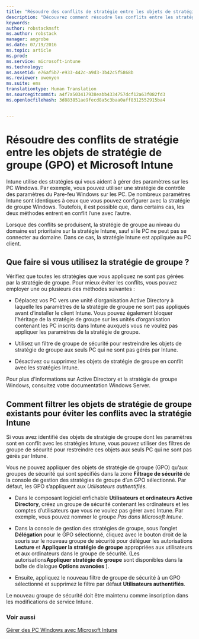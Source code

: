 ```yaml
---
title: "Résoudre des conflits de stratégie entre les objets de stratégie de groupe et Intune | Microsoft Intune"
description: "Découvrez comment résoudre les conflits entre les stratégies de configuration de la stratégie de groupe et Intune."
keywords: 
author: robstackmsft
ms.author: robstack
manager: angrobe
ms.date: 07/19/2016
ms.topic: article
ms.prod: 
ms.service: microsoft-intune
ms.technology: 
ms.assetid: e76af5b7-e933-442c-a9d3-3b42c5f5868b
ms.reviewer: owenyen
ms.suite: ems
translationtype: Human Translation
ms.sourcegitcommit: a4f7a503417938eabb4334757dcf12a63f082fd3
ms.openlocfilehash: 3d883851ae9fecd8a5c3baa0aff8312552915ba4


---
```


# Résoudre des conflits de stratégie entre les objets de stratégie de groupe (GPO) et Microsoft Intune
Intune utilise des stratégies qui vous aident à gérer des paramètres sur les PC Windows. Par exemple, vous pouvez utiliser une stratégie de contrôle des paramètres du Pare-feu Windows sur les PC. De nombreux paramètres Intune sont identiques à ceux que vous pouvez configurer avec la stratégie de groupe Windows. Toutefois, il est possible que, dans certains cas, les deux méthodes entrent en conflit l’une avec l’autre.

Lorsque des conflits se produisent, la stratégie de groupe au niveau du domaine est prioritaire sur la stratégie Intune, sauf si le PC ne peut pas se connecter au domaine. Dans ce cas, la stratégie Intune est appliquée au PC client.

## Que faire si vous utilisez la stratégie de groupe ?
Vérifiez que toutes les stratégies que vous appliquez ne sont pas gérées par la stratégie de groupe. Pour mieux éviter les conflits, vous pouvez employer une ou plusieurs des méthodes suivantes :

-   Déplacez vos PC vers une unité d’organisation Active Directory à laquelle les paramètres de la stratégie de groupe ne sont pas appliqués avant d’installer le client Intune. Vous pouvez également bloquer l’héritage de la stratégie de groupe sur les unités d’organisation contenant les PC inscrits dans Intune auxquels vous ne voulez pas appliquer les paramètres de la stratégie de groupe.

-   Utilisez un filtre de groupe de sécurité pour restreindre les objets de stratégie de groupe aux seuls PC qui ne sont pas gérés par Intune.

-   Désactivez ou supprimez les objets de stratégie de groupe en conflit avec les stratégies Intune.

Pour plus d'informations sur Active Directory et la stratégie de groupe Windows, consultez votre documentation Windows Server.

## Comment filtrer les objets de stratégie de groupe existants pour éviter les conflits avec la stratégie Intune
Si vous avez identifié des objets de stratégie de groupe dont les paramètres sont en conflit avec les stratégies Intune, vous pouvez utiliser des filtres de groupe de sécurité pour restreindre ces objets aux seuls PC qui ne sont pas gérés par Intune.

<!--- ### Use WMI filters
WMI filters selectively apply GPOs to computers that satisfy the conditions of a query. To apply a WMI filter, deploy a WMI class instance to all PCs in the enterprise before you enroll any PCs in the Intune service.

#### To apply WMI filters to a GPO

1.  Create a management object file by copying and pasting the following into a text file, and then saving it to a convenient location as **WIT.mof**. The file contains the WMI class instance that you deploy to PCs that you want to enroll in the Intune service.

    ```
    //Beginning of MOF file.
    #pragma classflags("forceupdate")
    #pragma namespace ("\\\\.\\Root")
    instance of __Namespace
    {
       Name = "WindowsIntune";
    };

    #pragma namespace ("\\\\.\\Root\\WindowsIntune")
    [
       Description("This class defines Microsoft Intune common properties")
    ]
    class WindowsIntune_ManagedNode
    {
       [ read, Description("This defines whether Microsoft Intune Policy is enabled"): DisableOverride ToSubClass ]
       boolean WindowsIntunePolicyEnabled;
       [ read, key, Description("This property defines the version." "Example: 1.0"): ToSubClass ]
       string Version;
    };

    instance of WindowsIntune_ManagedNode
    {
       Version = "1.0";
       WindowsIntunePolicyEnabled = 1;
    };
    ```

2.  Use either a startup script or Group Policy to deploy the file. The following is the deployment command for the startup script. The WMI class instance must be deployed before you enroll client PCs in the Intune service.

    **C:/Windows/System32/Wbem/MOFCOMP &lt;path to MOF file&gt;\wit.mof**

3.  Run either of the following commands to create the WMI filters, depending on whether the GPO you want to filter applies to PCs that are managed by using Intune or to PCs that are not managed by using Intune.

    -   For GPOs that apply to PCs that are not managed by using Intune, use the following:

        ```
        Namespace:root\WindowsIntune
        Query:  SELECT WindowsIntunePolicyEnabled FROM WindowsIntune_ManagedNode WHERE WindowsIntunePolicyEnabled=0
        ```

    -   For GPOs that apply to PCs that are managed by Intune, use the following:

        ```
        Namespace:root\WindowsIntune
        Query:  SELECT WindowsIntunePolicyEnabled FROM WindowsIntune_ManagedNode WHERE WindowsIntunePolicyEnabled=1
        ```

4.  Edit the GPO in the Group Policy Management console to apply the WMI filter that you created in the previous step.

    -   For GPOs that should apply only to PCs that you want to manage by using Intune, apply the filter **WindowsIntunePolicyEnabled=1**.

    -   For GPOs that should apply only to PCs that you do not want to manage by using Intune, apply the filter **WindowsIntunePolicyEnabled=0**.

For more information about how to apply WMI filters in Group Policy, see the blog post [Security Filtering, WMI Filtering, and Item-level Targeting in Group Policy Preferences](http://go.microsoft.com/fwlink/?LinkId=177883). --->


Vous ne pouvez appliquer des objets de stratégie de groupe (GPO) qu’aux groupes de sécurité qui sont spécifiés dans la zone **Filtrage de sécurité** de la console de gestion des stratégies de groupe d’un GPO sélectionné. Par défaut, les GPO s’appliquent aux *Utilisateurs authentifiés*.

-   Dans le composant logiciel enfichable **Utilisateurs et ordinateurs Active Directory**, créez un groupe de sécurité contenant les ordinateurs et les comptes d’utilisateurs que vous ne voulez pas gérer avec Intune. Par exemple, vous pouvez nommer le groupe *Pas dans Microsoft Intune*.

-   Dans la console de gestion des stratégies de groupe, sous l’onglet **Délégation** pour le GPO sélectionné, cliquez avec le bouton droit de la souris sur le nouveau groupe de sécurité pour déléguer les autorisations **Lecture** et **Appliquer la stratégie de groupe** appropriées aux utilisateurs et aux ordinateurs dans le groupe de sécurité. (Les autorisations**Appliquer stratégie de groupe** sont disponibles dans la boîte de dialogue **Options avancées** ).

-   Ensuite, appliquez le nouveau filtre de groupe de sécurité à un GPO sélectionné et supprimez le filtre par défaut **Utilisateurs authentifiés**.

Le nouveau groupe de sécurité doit être maintenu comme inscription dans les modifications de service Intune.

### Voir aussi
[Gérer des PC Windows avec Microsoft Intune](manage-windows-pcs-with-microsoft-intune.md)



<!--HONumber=Oct16_HO4-->


